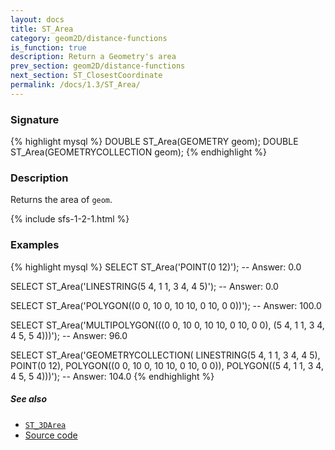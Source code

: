```yaml
---
layout: docs
title: ST_Area
category: geom2D/distance-functions
is_function: true
description: Return a Geometry's area
prev_section: geom2D/distance-functions
next_section: ST_ClosestCoordinate
permalink: /docs/1.3/ST_Area/
---
```


### Signature

{% highlight mysql %}
DOUBLE ST_Area(GEOMETRY geom);
DOUBLE ST_Area(GEOMETRYCOLLECTION geom);
{% endhighlight %}

### Description

Returns the area of `geom`.

{% include sfs-1-2-1.html %}

### Examples

{% highlight mysql %}
SELECT ST_Area('POINT(0 12)');
-- Answer: 0.0

SELECT ST_Area('LINESTRING(5 4, 1 1, 3 4, 4 5)');
-- Answer: 0.0

SELECT ST_Area('POLYGON((0 0, 10 0, 10 10, 0 10, 0 0))');
-- Answer: 100.0

SELECT ST_Area('MULTIPOLYGON(((0 0, 10 0, 10 10, 0 10, 0 0),
                              (5 4, 1 1, 3 4, 4 5, 5 4)))');
-- Answer: 96.0

SELECT ST_Area('GEOMETRYCOLLECTION(
                  LINESTRING(5 4, 1 1, 3 4, 4 5),
                  POINT(0 12),
                  POLYGON((0 0, 10 0, 10 10, 0 10, 0 0)),
                  POLYGON((5 4, 1 1, 3 4, 4 5, 5 4)))');
-- Answer: 104.0
{% endhighlight %}

##### See also

* [`ST_3DArea`](../ST_3DArea)
* <a href="https://github.com/orbisgis/h2gis/blob/v1.3.0/h2gis-functions/src/main/java/org/h2gis/functions/spatial/properties/ST_Area.java" target="_blank">Source code</a>
